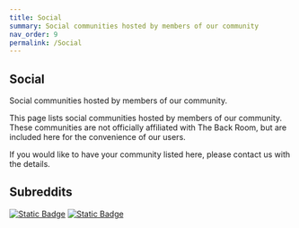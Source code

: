 ```yaml
---
title: Social
summary: Social communities hosted by members of our community
nav_order: 9
permalink: /Social
---
```



## Social

Social communities hosted by members of our community.

This page lists social communities hosted by members of our community. These communities are not officially affiliated with The Back Room, but are included here for the convenience of our users.

If you would like to have your community listed here, please contact us with the details.

## Subreddits

[![Static Badge](https://img.shields.io/badge/r%2FNSFW_Hentai_AI-black?style=for-the-badge&logo=reddit&logoColor=white&logoSize=auto&labelColor=red&color=black)](https://www.reddit.com/r/NSFW_Hentai_AI) [![Static Badge](https://img.shields.io/badge/r%2FRanma%20Hentai-black?style=for-the-badge&logo=reddit&logoColor=white&logoSize=auto&labelColor=red&color=black)](https://www.reddit.com/r/Ranma_Hentai)
